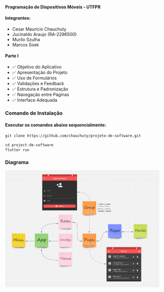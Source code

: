 #### Programação de Dispositivos Móveis - UTFPR

#### Integrantes:
  - Cesar Mauricio Chauchuty
  - Jucinaldo Araujo (RA-2296500)
  - Murilo  Szulha
  - Marcos Soek


#### Parte I
- :white_check_mark: Objetivo do Aplicativo
- :white_check_mark: Apresentação do Projeto
- :white_check_mark: Uso de Formulários
- :white_check_mark: Validações e Feedback
- :white_check_mark: Estrutura e Padronização
- :white_check_mark: Navegação entre Páginas
- :white_check_mark: Interface Adequada


### Comando de Instalação
#### Executar os comandos abaixo sequencialmente:

```
git clone https://github.com/chauchuty/projeto-de-software.git
```
```
cd project-de-software
flutter run
```
### Diagrama
![N|Solid](./images/diagram.jpeg)

